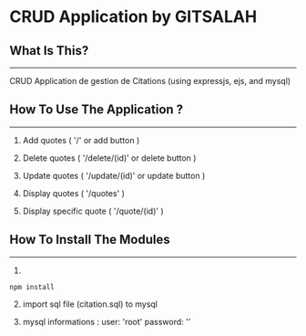 # CRUD Application by GITSALAH


## What Is This?
-------------

CRUD Application de gestion de Citations (using expressjs, ejs, and mysql)


## How To Use The Application ?
-----------------------

1. Add quotes ( '/' or add button )

2. Delete quotes ( '/delete/(id)' or delete button )

3. Update quotes ( '/update/(id)' or update button )

4. Display quotes ( '/quotes' )

5. Display specific quote ( '/quote/(id)' )


## How To Install The Modules
--------------------------

 
1.
```
npm install 
```
2. import sql file (citation.sql) to mysql 

3. mysql informations :
    user: 'root'
    password: ''